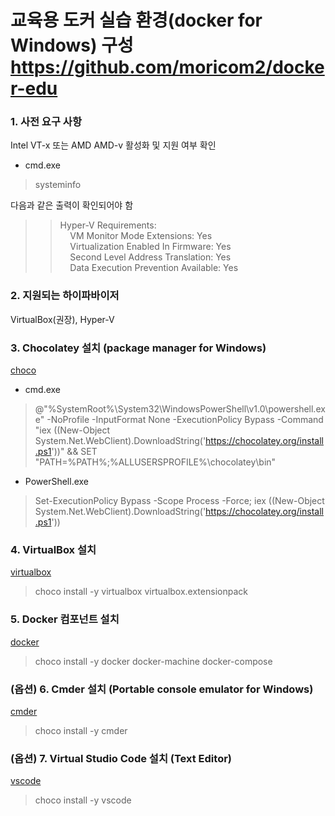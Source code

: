 교육용 도커 실습 환경(docker for Windows) 구성
https://github.com/moricom2/docker-edu
=====================

### 1. 사전 요구 사항
Intel VT-x 또는 AMD AMD-v 활성화 및 지원 여부 확인

- cmd.exe 
> systeminfo  

다음과 같은 출력이 확인되어야 함  

>> Hyper-V Requirements:  
>> &nbsp;&nbsp;&nbsp;&nbsp;VM Monitor Mode Extensions: Yes  
>> &nbsp;&nbsp;&nbsp;&nbsp;Virtualization Enabled In Firmware: Yes  
>> &nbsp;&nbsp;&nbsp;&nbsp;Second Level Address Translation: Yes  
>> &nbsp;&nbsp;&nbsp;&nbsp;Data Execution Prevention Available: Yes  

### 2. 지원되는 하이파바이저
VirtualBox(권장), Hyper-V

### 3. Chocolatey 설치 (package manager for Windows)
[choco](https://chocolatey.org/)

- cmd.exe 
> @"%SystemRoot%\System32\WindowsPowerShell\v1.0\powershell.exe" -NoProfile -InputFormat None -ExecutionPolicy Bypass -Command "iex ((New-Object System.Net.WebClient).DownloadString('https://chocolatey.org/install.ps1'))" && SET "PATH=%PATH%;%ALLUSERSPROFILE%\chocolatey\bin"

- PowerShell.exe
> Set-ExecutionPolicy Bypass -Scope Process -Force; iex ((New-Object System.Net.WebClient).DownloadString('https://chocolatey.org/install.ps1'))

### 4. VirtualBox 설치
[virtualbox](https://www.virtualbox.org/)

> choco install -y virtualbox virtualbox.extensionpack

### 5. Docker 컴포넌트 설치
[docker](https://www.docker.com/)

> choco install -y docker docker-machine docker-compose


### (옵션) 6. Cmder 설치 (Portable console emulator for Windows)
[cmder](https://cmder.net/)

> choco install -y cmder


### (옵션) 7. Virtual Studio Code 설치 (Text Editor)
[vscode](https://code.visualstudio.com)

> choco install -y vscode
